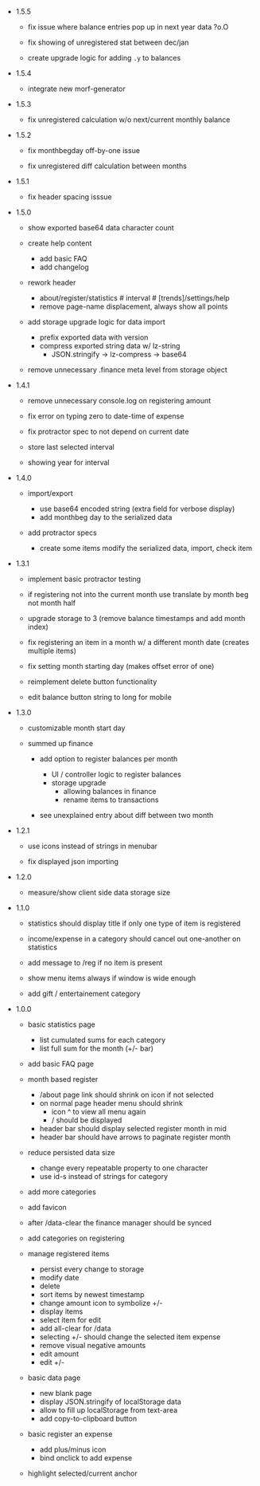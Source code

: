 + 1.5.5
  + fix issue where balance entries pop up in next year data ?o.O

  + fix showing of unregistered stat between dec/jan

  + create upgrade logic for adding `.y` to balances

+ 1.5.4
  + integrate new morf-generator

+ 1.5.3
  + fix unregistered calculation w/o next/current monthly balance

+ 1.5.2
  + fix monthbegday off-by-one issue

  + fix unregistered diff calculation between months

+ 1.5.1
  + fix header spacing isssue

+ 1.5.0
  + show exported base64 data character count

  + create help content
    + add basic FAQ
    + add changelog

  + rework header
    + about/register/statistics # interval # [trends]/settings/help
    + remove page-name displacement, always show all points

  + add storage upgrade logic for data import
    + prefix exported data with version
    + compress exported string data w/ lz-string
      + JSON.stringify -> lz-compress -> base64

  + remove unnecessary .finance meta level from storage object

+ 1.4.1
  + remove unnecessary console.log on registering amount

  + fix error on typing zero to date-time of expense

  + fix protractor spec to not depend on current date

  + store last selected interval

  + showing year for interval

+ 1.4.0
  + import/export
    + use base64 encoded string (extra field for verbose display)
    + add monthbeg day to the serialized data

  + add protractor specs
    + create some items modify the serialized data, import, check item

+ 1.3.1
  + implement basic protractor testing

  + if registering not into the current month use translate by month beg not month half

  + upgrade storage to 3 (remove balance timestamps and add month index)

  + fix registering an item in a month w/ a different month date (creates multiple items)

  + fix setting month starting day (makes offset error of one)

  + reimplement delete button functionality

  + edit balance button string to long for mobile

+ 1.3.0
  + customizable month start day

  + summed up finance
    + add option to register balances per month
      + UI / controller logic to register balances
      + storage upgrade
        + allowing balances in finance
        + rename items to transactions

    + see unexplained entry about diff between two month

+ 1.2.1
  + use icons instead of strings in menubar

  + fix displayed json importing

+ 1.2.0
  + measure/show client side data storage size

+ 1.1.0
  + statistics should display title if only one type of item is registered

  + income/expense in a category should cancel out one-another on statistics

  + add message to /reg if no item is present

  + show menu items always if window is wide enough

  + add gift / entertainement category

+ 1.0.0
  + basic statistics page
    + list cumulated sums for each category
    + list full sum for the month (+/- bar)

  + add basic FAQ page

  + month based register
    + /about page link should shrink on icon if not selected
    + on normal page header menu should shrink
      + icon ^ to view all menu again
      + /<current-page> should be displayed
    + header bar should display selected register month in mid
    + header bar should have arrows to paginate register month

  + reduce persisted data size
    + change every repeatable property to one character
    + use id-s instead of strings for category

  + add more categories

  + add favicon

  + after /data-clear the finance manager should be synced

  + add categories on registering

  + manage registered items
    + persist every change to storage
    + modify date
    + delete
    + sort items by newest timestamp
    + change amount icon to symbolize +/-
    + display items
    + select item for edit
    + add all-clear for /data
    + selecting +/- should change the selected item expense
    + remove visual negative amounts
    + edit amount
    + edit +/-

  + basic data page
    + new blank page
    + display JSON.stringify of localStorage data
    + allow to fill up localStorage from text-area
    + add copy-to-clipboard button

  + basic register an expense
    + add plus/minus icon
    + bind onclick to add expense

  + highlight selected/current anchor
